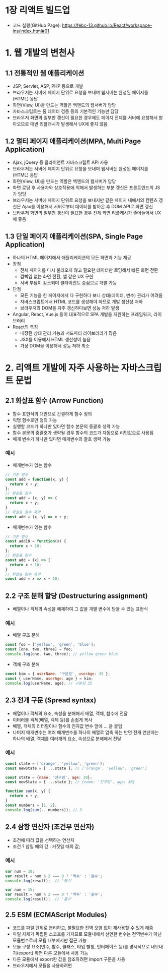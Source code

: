 # 1장 리액트 빌드업
* 코드 실행(GitHub Page): <https://febc-13.github.io/React/workspace-ins/index.html#01>

# 1. 웹 개발의 변천사

## 1.1 전통적인 웹 애플리케이션
* JSP, Servlet, ASP, PHP 등으로 개발
* 브라우저는 서버에 페이지 단위로 요청을 보내며 웹서버는 완성된 페이지를(HTML) 응답
* 화면(View, UI)을 만드는 역할은 백엔드의 웹서버가 담당
* 자바스크립트는 폼 데이터 검증 등의 기본적인 기능만 담당
* 브라우저 화면의 일부만 갱신이 필요한 경우에도 페이지 전체를 서버에 요청해서 받아오므로 매번 리플래시가 발생해서 UX에 좋지 않음

## 1.2 멀티 페이지 애플리케이션(MPA, Multi Page Application)
* Ajax, jQuery 등 클라이언트 자바스크립트 API 사용
* 브라우저는 서버에 페이지 단위로 요청을 보내며 웹서버는 완성된 페이지를(HTML) 응답
* 화면(View, UI)을 만드는 역할은 백엔드의 웹서버가 담당
* 화면 로딩 후 사용자와 상호작용에 의해서 발생하는 부분 갱신은 프론트엔드의 JS가 담당
* 브라우저는 서버에 페이지 단위로 요청을 보내지만 같은 페이지 내에서의 컨텐츠 갱신은 Ajax를 이용해서 서버로부터 데이터를 받아온 후 DOM API로 화면 갱신
* 브라우저 화면의 일부만 갱신이 필요한 경우 전체 화면 리플래시가 줄어들어서 UX에 좋음

## 1.3 단일 페이지 애플리케이션(SPA, Single Page Application)
* 하나의 HTML 페이지에서 애플리케이션의 모든 화면과 기능 제공
* 장점
  - 전체 페이지를 다시 불러오지 않고 필요한 데이터만 로딩해서 빠른 화면 전환
  - 깜빡임 없는 화면 전환, 앱 같은 UX 구현
  - 서버 부담이 감소되며 클라이언트 중심으로 개발 가능
* 단점
  - 모든 기능을 한 페이지에서 다 구현하다 보니 상태(데이터, 변수) 관리가 어려움
  - 자바스크립트에서 HTML 코드를 생성해야 하므로 개발 생산성 저하
  - 브라우저의 DOM을 자주 갱신하다보면 성능 저하 발생
* Angular, React, Vue.js 등이 대표적으로 SPA 개발을 지원하는 프레임워크, 라이브러리
* React의 특징
  - 내장된 상태 관리 기능과 서드파티 라이브러리가 많음
  - JSX를 이용해서 HTML 생산성이 높음
  - 가상 DOM을 이용해서 성능 저하 최소

# 2. 리액트 개발에 자주 사용하는 자바스크립트 문법
## 2.1 화살표 함수 (Arrow Function)
* 함수 표현식의 대안으로 간결하게 함수 정의
* 익명 함수로만 정의 가능
* 실행할 코드가 하나만 있다면 함수 본문의 중괄호 생략 가능
* 함수 본문의 중괄호가 생략될 경우 함수의 코드가 자동으로 리턴값으로 사용됨
* 매개 변수가 하나만 있다면 매개변수의 괄호 생략 가능

### 예시
* 매개변수가 없는 함수
```js
// 기존 함수
const add = function(x, y) {
  return x + y;
};
// 화살표 함수
const add = (x, y) => {
  return x + y;
}
// 화살표 함수 축약
const add = (x, y) => x + y;
```

* 매개변수가 있는 함수
```js
// 기존 함수
const add10 = function(x) {
  return x + 10;
};
// 화살표 함수
const add = (x) => {
  return x + 10;
}
// 화살표 함수 축약
const add = x => x + 10;
```

## 2.2 구조 분해 할당 (Destructuring assignment)
* 배열이나 객체의 속성을 해체하여 그 값을 개별 변수에 담을 수 있는 표현식

### 예시
* 배열 구조 분해
```js
const foo = ['yellow', 'green', 'blue'];
const [one, two, three] = foo;
console.log(one, two, three); // yellow green blue
```

* 객체 구조 분해
```js
const kim = { userName: '구분핑', userAge: 35 };
const { userName, userAge: age } = kim;
console.log(userName, age); // 구분핑 35
```

## 2.3 전개 구문 (Spread syntax)
* 배열이나 객체의 요소, 속성을 분해해서 배열, 객체, 함수에 전달
* 이터러블 객체(배열, 객체 등)를 손쉽게 복사
* 배열, 객체의 리터럴이나 함수의 인자값 변수 앞에 ... 을 붙임
* 나머지 매개변수는 여러 매개변수를 하나의 배열로 압축 하는 반면 전개 연산자는 하나의 배열, 객체를 여러개의 요소, 속성으로 분해해서 전달

### 예시
```js
const state = ['orange', 'yellow', 'green'];
const newState = [ ...state ]; // ['orange', 'yellow', 'green']
```

```js
const state = {name: '전구핑', age: 30};
const newState = { ...state }; // {name: '전구핑', age: 30}
```

```js
function sum(x, y) {
  return x + y;
}
const numbers = [1, 2];
console.log(sum(...numbers)); // 3
```
  
## 2.4 삼항 연산자 (조건부 연산자)
* 조건에 따라 값을 선택하는 연산자
* 조건 ? 참일 때의 값 : 거짓일 때의 값;

### 예시
```js
var num = 10;
var result = num % 2 === 0 ? '짝수' : '홀수';
console.log(result);  // '짝수'
```

```js
var num = 15;
var result = num % 2 === 0 ? '짝수' : '홀수';
console.log(result);  // '홀수'
```

## 2.5 ESM (ECMAScript Modules)
* 코드를 파일 단위로 분리하고, 불필요한 전역 오염 없이 재사용할 수 있게 해줌
* 파일 자체가 독립된 스코프를 가지므로 모듈내에서 선언한 변수는 전역변수가 아닌 모듈변수로써 모듈 내부에서만 접근 가능 
* 모듈 구성 요소(변수, 함수, 클래스, 타입 별칭, 인터페이스 등)를 명시적으로 내보내기(export) 하면 다른 모듈에서 사용 가능
* 다른 모듈에서 export한 값을 참조하려면 import 구문을 사용
* 브라우저에서 모듈을 사용하려면 <script> 태그에 type="module" 속성을 추가

### 2.5.1 export
* 모듈 구성 요소(변수, 함수, 클래스, 타입 별칭, 인터페이스 등)를 외부로 내보내 다른 모듈에서 사용할 수 있게 해주는 키워드

#### Named Export
* 내보내기할 각 구성 요소 앞에 export 키워드 지정하거나 export { plus, minus } 형태로 선언과 분리해서 따로 작성 가능
* export는 여러번 사용 가능
* import 시 중괄호 안에 정확한 구성 요소명을 사용

#### Default Export
* 내보내기할 구성 요소 앞에 export default 키워드 지정
* export default는 모듈 내에서 한번만 사용 가능
* import 시 이름은 자유롭게 지정 가능

### 2.5.2 import
* 다른 모듈에서 export한 구성 요소를 가져올 때 사용하는 키워드

#### Named Import
* export로 내보낸 구성 요소를 중괄호로 감싸서 가져옴
* 이름이 정확히 일치 해야 하며 필요한 것만 선택해서 import 가능
* 별칭 사용 가능

#### Default Import
* export default 로 내보낸 구성 요소는 중괄호 없이 자유롭게 이름을 지정해서 import 가능

#### Mixed Import
* Named Import와 Default Import를 같이 사용 (일관성과 가독성 저하로 권장하지 않음)

#### Type Import
* 타입 별칭이나 인터페이스를 export 했을 경우 import 시 type 키워드 추가 (생략 가능)

### 2.5.3 예시 
* math.ts
```ts
// Named Export
export function plus(a: number, b: number) {
  return a + b;
}

// Named Export
export function minus(a: number, b: number) {
  return a - b;
}

// Default Export
export default { plus, minus }
```

* index.ts
```ts
// Named Import
import { plus as add, minus } from './math.js';
// Default Import
import MyMath from './math.js'; // { plus, minus }
add(2, 3);
minus(2, 3);
MyMath.plus(2, 3);
MyMath.minus(2, 3);
```

* index.html
```html
<script type="module" src="index.js"></script>
```

## 2.6 Promise
* 비동기 작업의 성공 또는 실패 결과를 나중에 전달하기 위한 객체(ES2015에 추가)
* 어떤 함수가 Promise 객체를 반환한다면 현재 작업을 처리 중이며 작업이 처리 완료되는 미래에 어떤 값을 준비해서 전달할 것이라는 약속

### 2.6.1 Promise 생성자 함수
* Promise 객체 생성에 사용

* executor: 비동기로 처리할 작업을 가진 함수
* resolve: 작업이 성공적으로 완료 되었을 때 호출할 함수. 인자값은 작업 결과를 전달하는데 사용
* reject: 작업이 실패 했을 때 호출할 함수. 인자값은 실패 사유를 전달하는데 사용
```ts
new Promise<T>(
  executor: (
  resolve: (value: T) => void,
  reject: (reason?: any) => void
  ) => void
)
```

### 2.6.2 Promise 객체 반환
* Promise 객체를 반환하는 함수는 비동기 함수가 됨

### 2.6.3 Promise 생성자 함수의 executor 함수 작성
* executor 함수에서 처리할 작업 구현
* 작업 성공 시 resolve()를 호출하고 인자값으로 작업 결과 전달
* 작업 실패 시 reject()를 호출하고 인자값으로 실패 사유 전달
```ts
function f1(){
  return new Promise<string>((resolve, reject) => {
    const delay = Math.random()*1000*10;
    setTimeout(() => {
      console.log('f1 작업 완료.', delay);
      if(delay < 5000) {
        resolve('f1의 작업 결과.');
      }else{
        reject('f1 작업중 에러 발생.');
      }
    }, delay);
  });
}
```

### 2.6.4 Promise 객체의 메서드
* `then(onfulfilled?: value => (void | Promise), onrejected?: reason => (void | Promise)): Promise`
  - onfulfilled: resolve()가 호출될 때 실행되는 함수
  - value: 비동기 함수에서 작업 성공 시 호출한 resolve()에 전달한 인자값
  - onrejected: reject()가 호출될 때 실행되는 함수
  - reason: 비동기 함수에서 작업 실패 시 호출한 reject()에 전달한 인자값
  - 리턴값: 새로운 Promise가 반환되어 체인 방식으로 호출이 가능
  - onfulfilled나 onrejected 가 Promise를 반환하는 함수일 경우 여러 비동기 함수를 순차적으로 호출하는데 사용
  ```ts
  function test(){
    f1().then((result) => {
      console.log('f1의 작업이 완료된 후 호출.', result);
    }, (reason) => {
      console.error('f1의 작업이 실패한 후 호출.', reason);
    }).then(()=>{}).then(()=>{}).then(()=>{});
  }
  ```
* `catch(onrejected?: reason => (void | Promise)): Promise`
  - onrejected: then()의 onrejected와 동일
  - then()의 두번째 인자인 onrejected에서 처리하지 않은 에러는 catch()에서 처리됨

* `finally(onfinally?: () => void): Promise`
  - onfinally: Promise의 성공 실패와 상관없이 항상 호출되는 함수
  ```ts
  function test(){
    f1().then((result) => {
      console.log('4. 첫번째 f1의 작업이 완료된 후 호출.', result);
    }).then(f1).then((result) => {
      console.log('5. 두번째 f1의 작업이 완료된 후 호출.', result);
    }).catch((reason) => {
      console.error('f1의 작업이 실패한 후 호출.', reason);
    }).finally(() => {
      console.log('f1의 성공, 실패와 상관없이 항상 호출.');
    });
  }
  ```

## 2.7 async/await
* Promise를 쉽게 다루기 위해 ES2017에 추가된 문법
* 콜백헬이나 then()의 복잡한 체인 방식을 사용하지 않고도 비동기 함수의 순차적인 호출이 가능해서 비동기 코드를 마치 동기 코드처럼 작성할 수 있음

### 2.7.1 async 키워드
* 함수 선언부에 붙이는 키워드
* async 키워드가 붙은 함수는 자동으로 Promise 객체를 반환
* async 함수가 리턴한 값은 Promise의 resolve()에 값을 전달하는 효과
* async 함수가 throw한 값은 Promise의 reject()에 값을 전달하는 효과
```ts
function p1(){ // Promise
  return new Promise((resolve) => {
    resolve('p1 결과');
  });
}
async function a1(){ // async
  return 'a1 결과';
}
```

### 2.7.2 await 키워드
* Promise 객체 앞에 붙여서, Promise가 처리될 때까지(settled) 기다렸다가, 그 결과값을 반환해주는 키워드
* async 함수 안에서만 사용 가능
* 코드의 흐름이 동기함수를 호출하는 것과 비슷해서 가독성이 좋아짐
```ts
function test(){
  p1().then(result => {
    console.log('p1의 작업 결과.', result);
  }).then(a1).then(result => {
    console.log('a1의 작업 결과.', result);
  }).then(p2).then(result => {
    console.log('p2의 작업 결과.', result);
  }).then(a2).then(result => {
    console.log('a2의 작업 결과.', result);
  }).catch(error => {
    console.log('에러 발생.', error);
  });
}
```

```ts
async function test(){
  try {
    const result1 = await p1();
    console.log('p1의 작업 결과.', result1);
    const result2 = await a1();
    console.log('a1의 작업 결과.', result2);
    const result3 = await p2();
    console.log('p2의 작업 결과.', result3);
    const result4 = await a2();
    console.log('a2의 작업 결과.', result4);
    } catch(error) {
    console.log('에러 발생.', error);
  }
}
```

## 2.8 배열 메서드
### 2.8.1 push, pop
* `push(...items): number`
  - 배열의 마지막 위치에 items 요소들을 추가하고 새로운 배열 길이를 반환

* `pop(): string | undefined`
  - 배열의 마지막 요소를 제거하고 반환

#### 예시
```ts
const fruits = ['사과', '바나나'];

const newLength = fruits.push('오렌지');
console.log(newLength, fruits);    // 3 ['사과', '바나나', '오렌지']

fruits.push('딸기', '포도');
console.log(fruits);    // ['사과', '바나나', '오렌지', '딸기', '포도']

let lastFruit = fruits.pop();
console.log(lastFruit, fruits);   // 포도 ['사과', '바나나', '오렌지', '딸기']

lastFruit = fruits.pop();
console.log(lastFruit, fruits);   // 딸기 ['사과', '바나나', '오렌지']
```

### 2.8.2 unshife, shift
* `unshift(...items): number`
  - 배열의 맨앞에 items 요소들을 삽입하고 새로운 배열 길이를 반환

* `shift(): string | undefined`
  - 배열의 첫 번째 요소를 제거하고 반환

#### 예시
```ts
const fruits = ['사과', '바나나'];

const newLength = fruits.unshift('딸기');
console.log(newLength, fruits); // 3 ['딸기', '사과', '바나나']

fruits.unshift('딸기', '포도');
console.log(fruits); // ['딸기', '포도', '딸기', '사과', '바나나']

let firstFruit = fruits.shift();
console.log(firstFruit, fruits); // 딸기 ['포도', '딸기', '사과', '바나나']
  
firstFruit = fruits.shift();
console.log(firstFruit,  fruits); // 포도 ['딸기', '사과', '바나나']
```

### 2.8.3 indexOf, lastIndexOf
* `indexOf(searchElement, fromIndex?: number): number`
  - 배열의 요소 중 searchElement와 일치하는 첫 번째 요소의 인덱스를 반환. 일치하는 요소가 없으면 -1 반환
  - fromIndex에 지정한 인덱스부터 탐색을 시작 (기본값 0)

* `lastIndexOf(searchElement, fromIndex?: number): number`
  - 배열의 요소 중 searchElement와 일치하는 마지막 요소의 인덱스를 반환. 일치하는 요소가 없으면 -1 반환
  - fromIndex에 지정한 인덱스부터 탐색을 시작 (기본값 0)

#### 예시
```ts
const arr = [1, 3, 5, 8, 9, 3, 4, 5];
console.log('첫번째 3의 위치', arr.indexOf(3));
console.log('마지막 3의 위치', arr.lastIndexOf(3));

console.log(arr.find(num => num % 2 === 0));
console.log(arr.findIndex(num => num % 2 === 0));
```

### 2.8.4 includes, concat
* `includes(searchElement, fromIndex?: number): boolean`
  - 배열의 요소 중 searchElement 값이 있는지 여부를 반환
  - fromIndex에 지정한 인덱스부터 탐색을 시작 (기본값 0)
  
* `concat(...items)`
  - items 배열들을 병합한 새로운 배열을 반환

#### 예시
```ts
const arr = ['오렌지', '딸기', '레몬'];
console.log(arr.includes('레몬')); // true
console.log(arr.includes('사과')); // false

const arr2 = arr.concat(['사과', '바나나'], ['포도']);
console.log(arr2.includes('사과')); // true

console.log(arr); // [ '오렌지', '딸기', '레몬' ]
console.log(arr2); // [ '오렌지', '딸기', '레몬', '사과', '바나나', '포도' ]
```

### 2.8.5 splice
* `splice(start: number, deleteCount?: number, ...items)`
  - 배열에서 요소를 추가, 제거 또는 교체 한다.
  - start: 시작 인덱스
  - deleteCount: 제거할 요소 수
  - items: 삽입할 요소 목록

#### 예시
```ts
const arr1 = ['한놈', '두식이', '석삼', '너구리', '오징어', '육개장', '칠뜨기'];

let arr2 = arr1.splice(1, 2); // 인덱스 1부터 2개 추출
console.log(arr1, arr2); // ['한놈','너구리','오징어','육개장','칠뜨기'] ['두식이','석삼']

arr2 = arr1.splice(2, 2); // 인덱스 2부터 2개 추출
console.log(arr1, arr2); // ['한놈', '너구리', '칠뜨기'] ['오징어', '육개장']

arr2 = arr1.splice(2); // 인덱스 2부터 끝까지 추출
console.log(arr1, arr2); // ['한놈', '너구리'] ['칠뜨기']

arr2 = arr1.splice(1, 1, '두식이', '석삼'); // 인덱스 1부터 1개 추출하고 두식이, 석삼 추가
console.log(arr1, arr2); // ['한놈', '두식이', '석삼'] ['너구리']
```

### 2.8.6 slice
* `slice(start?: number, end?: number)`
  - 배열의 지정한 범위를 복사해서 새 배열로 반환
  - start: 시작 인덱스 (기본값 0)
  - end: 종료 인덱스 (기본값 length)

#### 예시
```ts
const arr1 = ['한놈', '두식이', '석삼', '너구리', '오징어', '육개장', '칠뜨기'];

let arr2 = arr1.slice(1, 3); // 인덱스 1부터 3 앞까지 복사
console.log(arr2); // ['두식이', '석삼']

arr2 = arr1.slice(2, 2); // 인덱스 2부터 2 앞까지 복사
console.log(arr2); // []

arr2 = arr1.slice(5); // 인덱스 5부터 끝까지 복사
console.log(arr2); // ['육개장', '칠뜨기']

arr2 = arr1.slice(-2); // 인덱스 -2부터 끝까지 복사
console.log(arr2); // ['육개장', '칠뜨기']

console.log(arr1); // ['한놈', '두식이', '석삼', '너구리', '오징어', '육개장', '칠뜨기'];
```

### 2.8.7 forEach
* `forEach(callbackFn: (currentValue, index, array), thisArg?): void`
  - 배열의 각 요소에 대해 callbackFn 함수를 실행한다.
  - 콜백 함수의 currentValue에는 배열의 요소가, index에는 전달되는 요소의 인덱스가, array에는 원본 배열이 전달된다.
  - thisArg는 콜백 함수에서 this로 사용할 객체를 전달
  
#### 예시
```ts
const arr = [10, 20, 30];

let newArr: number[] = [];
// 배열의 각 요소를 순회하며 실행
arr.forEach((elem, i) => {
  newArr.push(elem ** 2);
});

console.log('forEach', newArr); // [100, 400, 900]
```

### 2.8.8 map
* `map(callbackfn: (currentValue, index, array), thisArg?): any[]`
  - forEach와 동일
  - forEach는 리턴값이 없지만 map은 콜백 함수에서 리턴한 값을 새로운 배열로 만들어서 반환한다.
  
#### 예시
```ts
const arr = [10, 20, 30];

// 배열의 각 요소를 순회하며 반환받은 값으로 새로운 배열 생성
const newArr = arr.map(function(elem, i) {
  // 요소의 제곱값 반환
  return elem ** 2;
});

console.log('map', newArr); // [100, 400, 900]
```

### 2.8.9 find, findIndex, filter
* `find(callbackFn: (currentValue, index, array), thisArg?): any | undefined`
  - 배열의 각 요소에 대해 callbackFn 함수가 호출된다.
  - true를 반환한 첫 콜백 함수에 전달된 엘리먼트가 find의 결과로 반환된다.
  - true를 반환한 콜백 함수가 없을 경우 undefined가 반환된다. 

* `findIndex(callbackFn: (currentValue, index, array), thisArg?): number`
  - 배열의 각 요소에 대해 callbackFn 함수가 호출된다.
  - true를 반환한 첫 콜백 함수에 전달된 인덱스가 find의 결과로 반환된다.
  - true를 반환한 콜백 함수가 없을 경우 0이 반환된다.

* `filter(callbackFn: (currentValue, index, array), thisArg?): any | undefined`
  - 배열의 각 요소에 대해 callbackFn 함수가 호출된다.
  - true를 반환한 콜백 함수에 전달된 요소만 모아서 새로운 배열로 반환
  - true를 반환한 콜백 함수가 없을 경우 undefined가 반환된다.

#### 예시
```ts
const arr = [1, 3, 5, 8, 9, 3, 4, 5];

console.log(arr.find(num => num % 2 === 0)); // 8
console.log(arr.findIndex(num => num % 2 === 0)); // 3
console.log(arr.filter(n => n % 2 === 0)); // [8, 4]
```

### 2.8.10 some, every
* `some(callbackfn: (currentValue, index, array), thisArg?): boolean`
  - 배열의 각 요소에 대해 callbackFn 함수가 호출된다. 
  - 콜백 함수 중 하나라도 true를 반환하면 some은 true를 반환한다.
  - 콜백 함수 전부 true를 반환하지 않으면 some은 false를 반환한다.

* `every(callbackfn: (currentValue, index, array), thisArg?): boolean`
  - 배열의 각 요소에 대해 callbackFn 함수가 호출된다. 
  - 콜백 함수 전부 true를 반환하면 every는 true를 반환한다.
  - 콜백 함수 중 하나라도 true를 반환하지 않으면 every는 false를 반환한다.

#### 예시
```ts
const arr = [1, 2, 3];

const hasEven = arr.some(n => n % 2 === 0); // true
const isAllEven = arr.every(n => n % 2 === 0); // false

console.log(hasEven, isAllEven);
```

### 2.8.11 reduce
* `reduce(accumulator: (previousValue, currentValue, index, array), initialValue): any`
  - 배열의 각 요소에 대해 제공한 reducerfn을 실행
  - 이전 reducerfn의 반환값이 다음 reducerfn의 인자값으로 전달되며 최종적으로 하나의 결과값을 반환
  - reducerfn이 처음 실행되면 "이전 리듀서의 반환값"이 없으므로 reduce 함수의 두번째 인자로 전달하는 initialValue 값을 사용하거나 두번째 인자가 생략될 경우 배열의 index 0 값이 지정되고 배열의 두번째 요소부터 리듀서가 실행
  - 함수형 스타일로 개발
  
#### 예시
* forEach 함수 사용
```ts
const arr = [1, 2, 3, 4];

let sum = 0;
arr.forEach(function(value) {
  sum += value;
});

console.log(sum); // 0 + 1 + 2 + 3 + 4
```

* reduce 함수 사용
```ts
const arr = [1, 2, 3, 4];

const sum = arr.reduce(function(accumulator, currentValue){
  return accumulator + currentValue
}, 0);

console.log(sum); // 0 + 1 + 2 + 3 + 4
```

## 2.9 메모이제이션
* 이전의 계산 결과를 기억하는 기능을 갖춘 함수
* 함수는 객체이기 때문에 함수의 속성값으로 계산 결과 캐시
* 함수에 종속된 속성을 이용하기 때문에 외부에 노출하지 않고 함수 자체적으로 구현 가능

### 2.9.1 장점
* 이미 수행한 복잡한 연산을 반복하지 않도록 함으로서 성능을 향상
* 사용자가 알 수 없게 내부적으로만 동작

### 2.9.2 단점
* 캐시에 필요한 메모리 사용량 증가
* 비즈니스 로직과 캐싱 기능의 혼재
* 부하 테스트(Load test)나 알고리즘의 성능 테스트가 어려워짐

### 2.9.3 예시
* 함수에서 직접 구현
```js
// 지정한 수가 소수인지 여부를 반환
const isPrime = function(num){ // num = 5
  // 캐시를 위한 코드
  isPrime._cache = isPrime._cache || {};
  if(isPrime._cache[num] !== undefined){ // num에 대해서 계산이 끝나고 캐시된 경우
    return isPrime._cache[num];
  }

  // 소수 판별 코드
  let prime = true;
  for(let i=2; i<=Math.sqrt(num); i++){
    if(num % i === 0){
      prime = false;
      break;
    }
  }

  // 캐시를 위한 코드
  isPrime._cache[num] = prime; // isPrime._cache[5] = true;
  
  return prime;
};

console.time('소요시간');
console.log('3 -> ', isPrime(3));
console.log('4 -> ', isPrime(4));
console.log('1000000007 -> ', isPrime(1000000007));
console.log('1000000007 -> ', isPrime(1000000007));
console.timeEnd('소요시간');
```

* 클로저 활용
```js
// 모든 함수에 메모이제이션 기능 추가
Function.prototype.memo = function(key){
  this._cache = this._cache || {};
  if(this._cache[key] !== undefined){
    return this._cache[key];
  }else{
    return this._cache[key] = this(key);
  }
};
```

```js
// 지정한 수가 소수인지 여부를 반환(순수 함수)
const isPrime = function(num){
  // 소수 판별 코드
  let prime = true;
  for(let i=2; i<=num; i++){
    if(num % i === 0){
      prime = false;
      break;
    }
  }
  return prime;
};

console.time('소요시간');
console.log('3 -> ', isPrime(3));
console.log('4 -> ', isPrime(4));
console.log('1000000007 -> ', isPrime.memo(1000000007));
console.log('1000000007 -> ', isPrime.memo(1000000007));
console.timeEnd('소요시간');
```

